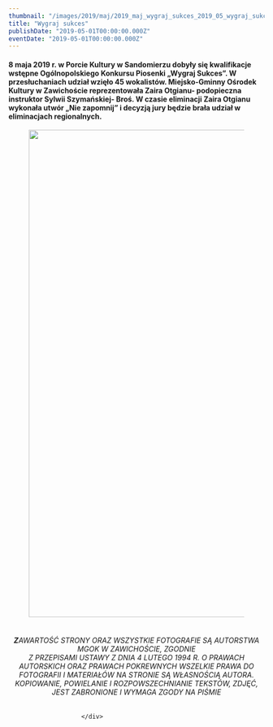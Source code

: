```yaml
---
thumbnail: "/images/2019/maj/2019_maj_wygraj_sukces_2019_05_wygraj_sukces_zairanastrone.jpg"
title: "Wygraj sukces"
publishDate: "2019-05-01T00:00:00.000Z"
eventDate: "2019-05-01T00:00:00.000Z"
---
```


<div class="entry-content">
							
							
<h4 class="wp-block-heading">8 maja 2019 r. w Porcie Kultury w Sandomierzu dobyły się kwalifikacje  wstępne Ogólnopolskiego Konkursu Piosenki „Wygraj Sukces”. W  przesłuchaniach udział wzięło 45 wokalistów. Miejsko-Gminny Ośrodek  Kultury w Zawichoście reprezentowała Zaira Otgianu- podopieczna  instruktor Sylwii Szymańskiej- Broś. W czasie eliminacji  Zaira Otgianu  wykonała utwór „Nie zapomnij” i  decyzją jury  będzie brała udział w  eliminacjach regionalnych. </h4>



<figure class="wp-block-image"><img fetchpriority="high" decoding="async" width="720" height="960" src="/images/2019/maj/2019_maj_wygraj_sukces_2019_05_wygraj_sukces_zairanastrone.jpg" alt="" class="wp-image-6571" srcset="/images/2019/maj/2019_maj_wygraj_sukces_2019_05_wygraj_sukces_zairanastrone.jpg 720w, /images/2019/maj/zairanastrone-225x300.jpg 225w" sizes="(max-width: 720px) 100vw, 720px"></figure>



<h6 class="wp-block-heading" style="text-align:center"> <br><strong>Z</strong><em>AWARTOŚĆ STRONY ORAZ WSZYSTKIE FOTOGRAFIE SĄ AUTORSTWA MGOK W ZAWICHOŚCIE, ZGODNIE</em><br><em>Z  PRZEPISAMI USTAWY Z DNIA 4 LUTEGO 1994 R. O PRAWACH AUTORSKICH ORAZ  PRAWACH POKREWNYCH WSZELKIE PRAWA DO FOTOGRAFII I MATERIAŁÓW NA STRONIE  SĄ WŁASNOŚCIĄ AUTORA. KOPIOWANIE, POWIELANIE I ROZPOWSZECHNIANIE  TEKSTÓW, ZDJĘĆ, JEST ZABRONIONE I WYMAGA ZGODY NA PIŚMI</em>E </h6>
						
						</div>

